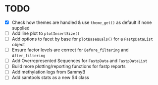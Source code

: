 # TODO

- [x] Check how themes are handled & use `theme_get()` as default if none supplied
- [ ] Add line plot to `plotInsertSize()`
- [ ] Add options to facet by base for `plotBaseQuals()` for a `FastpDataList` object
- [ ] Ensure factor levels are correct for `Before_filtering` and `After_filtering`
- [ ] Add Overrepresented Sequences for `FastpData` and `FastpDataList`
- [ ] Build more plotting/reporting functions for fastp reports
- [ ] Add methylation logs from SammyB
- [ ] Add samtools stats as a new S4 class
